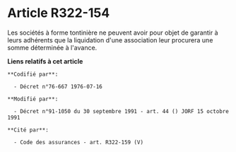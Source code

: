# Article R322-154

Les sociétés à forme tontinière ne peuvent avoir pour objet de garantir à leurs adhérents que la liquidation d'une
association leur procurera une somme déterminée à l'avance.

**Liens relatifs à cet article**

	**Codifié par**:

	  - Décret n°76-667 1976-07-16

	**Modifié par**:

	  - Décret n°91-1050 du 30 septembre 1991 - art. 44 () JORF 15 octobre 1991

	**Cité par**:

	  - Code des assurances - art. R322-159 (V)
